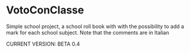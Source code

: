 # VotoConClasse
Simple school project, a school roll book with with the possibility to add a mark for each school subject.
Note that the comments are in Italian

CURRENT VERSION: BETA 0.4

